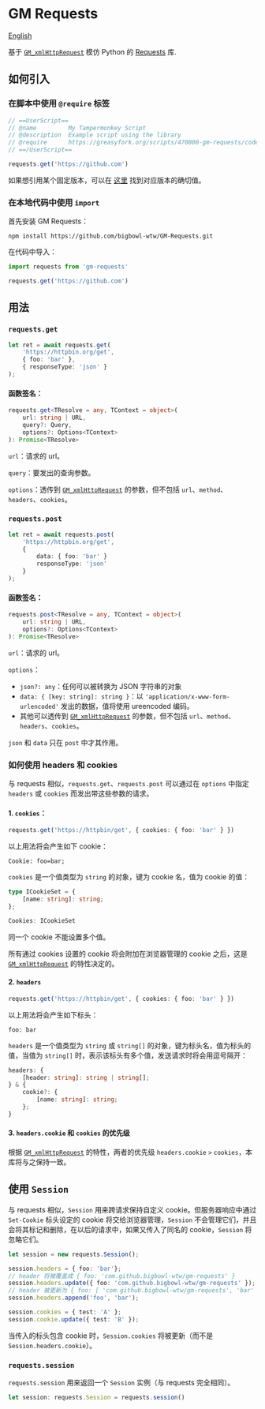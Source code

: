 # GM Requests

[English](./README.zh_CN.md)

基于 [`GM_xmlHttpRequest`](https://www.tampermonkey.net/documentation.php?locale=en#api:GM_xmlhttpRequest) 模仿 Python 的 [Requests](https://requests.readthedocs.io/en/latest/) 库.

## 如何引入
### 在脚本中使用 `@require` 标签
```javascript
// ==UserScript==
// @name         My Tampermonkey Script
// @description  Example script using the library
// @require      https://greasyfork.org/scripts/470000-gm-requests/code/GM%20Requests.js
// ==/UserScript==

requests.get('https://github.com')

```

如果想引用某个固定版本，可以在 [这里](https://greasyfork.org/zh-CN/scripts/470000-gm-requests/versions) 找到对应版本的确切值。

### 在本地代码中使用 `import`
首先安装 GM Requests：
```base
npm install https://github.com/bigbowl-wtw/GM-Requests.git
```
在代码中导入：
```javascript
import requests from 'gm-requests'

requests.get('https://github.com')
```

## 用法
### `requests.get`
```typescript
let ret = await requests.get(
    'https://httpbin.org/get',
    { foo: 'bar' },
    { responseType: 'json' }
);
```

#### 函数签名：
```typescript
requests.get<TResolve = any, TContext = object>(
    url: string | URL,
    query?: Query,
    options?: Options<TContext>
): Promise<TResolve>
```

`url`：请求的 url。

`query`：要发出的查询参数。

`options`：透传到 [`GM_xmlHttpRequest`](https://www.tampermonkey.net/documentation.php?locale=en#api:GM_xmlhttpRequest) 的参数，但不包括 `url`、`method`、`headers`、`cookies`。

### `requests.post`
```typescript
let ret = await requests.post(
    'https://httpbin.org/get',
    {
        data: { foo: 'bar' }
        responseType: 'json'
    }
);
```
#### 函数签名：
```typescript
requests.post<TResolve = any, TContext = object>(
    url: string | URL,
    options?: Options<TContext>
): Promise<TResolve>
```

`url`：请求的 url。

`options`：
- `json?: any`：任何可以被转换为 JSON 字符串的对象
- `data: { [key: string]: string }`：以 `'application/x-www-form-urlencoded'` 发出的数据，值将使用 ureencoded 编码。
- 其他可以透传到 [`GM_xmlHttpRequest`](https://www.tampermonkey.net/documentation.php?locale=en#api:GM_xmlhttpRequest) 的参数，但不包括 `url`、`method`、`headers`、`cookies`。

`json` 和 `data` 只在 `post` 中才其作用。

### 如何使用 headers 和 cookies
与 requests 相似，`requests.get`、`requests.post` 可以通过在 `options` 中指定 `headers` 或 `cookies` 而发出带这些参数的请求。

#### 1. `cookies`：
```typescript
requests.get('https://httpbin/get', { cookies: { foo: 'bar' } })
```
以上用法将会产生如下 cookie：
```text/plain
Cookie: foo=bar;
```
`cookies` 是一个值类型为 `string` 的对象，键为 cookie 名，值为 cookie 的值：
```typescript
type ICookieSet = {
    [name: string]: string;
};

Cookies: ICookieSet
```
同一个 cookie 不能设置多个值。

所有通过 cookies 设置的 cookie 将会附加在浏览器管理的 cookie 之后，这是 [`GM_xmlHttpRequest`](https://www.tampermonkey.net/documentation.php?locale=en#api:GM_xmlhttpRequest) 的特性决定的。 

#### 2. `headers`
```typescript
requests.get('https://httpbin/get', { cookies: { foo: 'bar' } })
```
以上用法将会产生如下标头：
```text/plain
foo: bar
```
`headers` 是一个值类型为 `string` 或 `string[]` 的对象，键为标头名，值为标头的值，当值为 `string[]` 时，表示该标头有多个值，发送请求时将会用逗号隔开：
```typescript
headers: {
    [header: string]: string | string[];
} & {
    cookie?: {
        [name: string]: string;
    };
}
```

#### 3. `headers.cookie` 和 `cookies` 的优先级
根据 [`GM_xmlHttpRequest`](https://www.tampermonkey.net/documentation.php?locale=en#api:GM_xmlhttpRequest) 的特性，两者的优先级 `headers.cookie` `>` `cookies`，本库将与之保持一致。

## 使用 `Session`
与 requests 相似，`Session` 用来跨请求保持自定义 cookie。但服务器响应中通过 `Set-Cookie` 标头设定的 cookie 将交给浏览器管理，`Session` 不会管理它们，并且会将其标记和删除，在以后的请求中，如果又传入了同名的 cookie，`Session` 将忽略它们。
```typescript
let session = new requests.Session();

session.headers = { foo: 'bar'};
// header 将被覆盖成 { foo: 'com.github.bigbowl-wtw/gm-requests' }
session.headers.update({ foo: 'com.github.bigbowl-wtw/gm-requests' });
// header 被更新为 { foo: [ 'com.github.bigbowl-wtw/gm-requests', 'bar' ]}
session.headers.append('foo', 'bar');

session.cookies = { test: 'A' };
session.cookie.update({ test: 'B' });
```

当传入的标头包含 cookie 时，`Session.cookies` 将被更新（而不是 `Session.headers.cookie`）。

### `requests.session`
`requests.session` 用来返回一个 `Session` 实例（与 requests 完全相同）。
```typescript
let session: requests.Session = requests.session()
```



